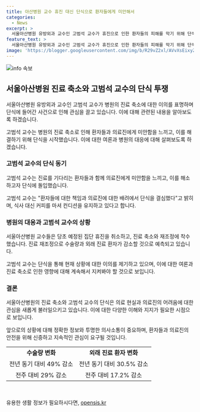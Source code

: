 ```yaml
---
title: 아산병원 교수 휴진 대신 단식으로 환자들에게 미안해서
categories:
  - News
excerpt: >
  서울아산병원 유방외과 교수인 고범석 교수가 휴진으로 인한 환자들의 피해를 막기 위해 단식을 시작했다. 환자와 의사들에게 미안함을 느끼며 진료 축소와 재조정에 대해 속내를 밝혔다. 병원 내부의 여론 또한 영향을 받았으며, 교수는 힘든 상황에 동참한다는 점에서 마음은 편하다고 말했다. 서울아산병원 교수들은 휴진 대신 진료 축소와 재조정에 들어가기로 하고 있으며, 수술과 외래 진료가 대폭 감소할 것으로 예측된다.
feature_text: >
  서울아산병원 유방외과 교수인 고범석 교수가 휴진으로 인한 환자들의 피해를 막기 위해 단식을 시작했다. 환자와 의사들에게 미안함을 느끼며 진료 축소와 재조정에 대해 속내를 밝혔다. 병원 내부의 여론 또한 영향을 받았으며, 교수는 힘든 상황에 동참한다는 점에서 마음은 편하다고 말했다. 서울아산병원 교수들은 휴진 대신 진료 축소와 재조정에 들어가기로 하고 있으며, 수술과 외래 진료가 대폭 감소할 것으로 예측된다.
image: 'https://blogger.googleusercontent.com/img/b/R29vZ2xl/AVvXsEixyZcFfHzMRdzZMjFBmAUKJYCLCGyLL1o632UiGVXcaFdKo_bkvkuCioo0uUKlGfBVcT3P84aROyZIXSBEx3Aw5nCQ3pTgDom1WDC4m8eifvWiAmWEEVb4x6G_l8C0QH225ldMjyaFvpxGEBGNO37VmDTDMHGhJPq73UglMfDca1-0aw/s1600/blogspot.png'
---
```


<p><img src="https://blogger.googleusercontent.com/img/b/R29vZ2xl/AVvXsEixyZcFfHzMRdzZMjFBmAUKJYCLCGyLL1o632UiGVXcaFdKo_bkvkuCioo0uUKlGfBVcT3P84aROyZIXSBEx3Aw5nCQ3pTgDom1WDC4m8eifvWiAmWEEVb4x6G_l8C0QH225ldMjyaFvpxGEBGNO37VmDTDMHGhJPq73UglMfDca1-0aw/s1600/blogspot.png" alt="info 속보" /></p>

<h2 data-ke-size="size26">서울아산병원 진료 축소와 고범석 교수의 단식 투쟁</h2>

<p>서울아산병원 유방외과 교수인 고범석 교수가 병원의 진료 축소에 대한 이의를 표명하며 단식에 들어간 사건으로 인해 관심을 끌고 있습니다. 이에 대해 관련된 내용을 알아보도록 하겠습니다.</p>

<p data-ke-size="size16">고범석 교수는 병원의 진료 축소로 인해 환자들과 의료진에게 미안함을 느끼고, 이를 해결하기 위해 단식을 시작했습니다. 이에 대한 여론과 병원의 대응에 대해 살펴보도록 하겠습니다.</p>

<h3>고범석 교수의 단식 동기</h3>

<p>고범석 교수는 진료를 기다리는 환자들과 함께 의료진에게 미안함을 느끼고, 이를 해소하고자 단식에 돌입했습니다. </p>

<p data-ke-size="size16">고범석 교수는 "환자들에 대한 책임과 의료진에 대한 배려에서 단식을 결심했다"고 밝히며, 식사 대신 커피를 마셔 컨디션을 유지하고 있다고 합니다.</p>

<h3>병원의 대응과 고범석 교수의 상황</h3>

<p>서울아산병원 교수들은 당초 예정된 집단 휴진을 취소하고, 진료 축소와 재조정에 착수했습니다. 진료 재조정으로 수술량과 외래 진료 환자가 감소할 것으로 예측되고 있습니다.</p>

<p data-ke-size="size16">고범석 교수는 단식을 통해 현재 상황에 대한 이의를 제기하고 있으며, 이에 대한 여론과 진료 축소로 인한 영향에 대해 계속해서 지켜봐야 할 것으로 보입니다.</p>

<h3>결론</h3>

<p>서울아산병원의 진료 축소와 고범석 교수의 단식은 의료 현실과 의료진의 어려움에 대한 관심을 새롭게 불러일으키고 있습니다. 이에 대한 다양한 이해와 지지가 필요한 시점으로 보입니다.</p>

<p data-ke-size="size16">앞으로의 상황에 대해 정확한 정보와 투명한 의사소통이 중요하며, 환자들과 의료진의 안전을 위해 신중하고 지속적인 관심이 요구될 것입니다.</p>

<table>
<tbody>
<tr>
<td style="text-align: center; height: 17px;"><b>수술량 변화</b></td>
<td style="text-align: center; height: 17px;"><b>외래 진료 환자 변화</b></td>
</tr>
<tr>
<td style="text-align: center; height: 17px;">전년 동기 대비 49% 감소</td>
<td style="text-align: center; height: 17px;">전년 동기 대비 30.5% 감소</td>
</tr>
<tr>
<td style="text-align: center; height: 17px;">전주 대비 29% 감소</td>
<td style="text-align: center; height: 17px;">전주 대비 17.2% 감소</td>
</tr>
</tbody>
</table>

<p data-ke-size="size16">&nbsp;</p>
유용한 생활 정보가 필요하시다면, <a href="https://opensis.kr" rel="dofollow">opensis.kr</a>


